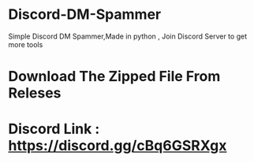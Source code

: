 # Discord-DM-Spammer
Simple Discord DM Spammer,Made in python , Join Discord Server to get more tools

# Download The Zipped File From Releses

# Discord Link : https://discord.gg/cBq6GSRXgx



